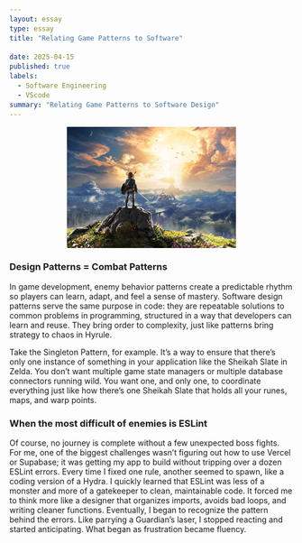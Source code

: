 ```yaml
---
layout: essay
type: essay
title: "Relating Game Patterns to Software"

date: 2025-04-15
published: true
labels:
  - Software Engineering
  - VScode
summary: "Relating Game Patterns to Software Design"
---
```


<div style="display: flex; justify-content: center; align-items: center;">
<img src="/img/Zeldaa.png" alt="Coding Standards" style="display: block; margin: auto; width: 300px; heigt: auto">
  
</div>

### Design Patterns = Combat Patterns
<p> In game development, enemy behavior patterns create a predictable rhythm so players can learn, adapt, and feel a sense of mastery. Software design patterns serve the same purpose in code: they are repeatable solutions to common problems in programming, structured in a way that developers can learn and reuse. They bring order to complexity, just like patterns bring strategy to chaos in Hyrule.

Take the Singleton Pattern, for example. It’s a way to ensure that there’s only one instance of something in your application like the Sheikah Slate in Zelda. You don’t want multiple game state managers or multiple database connectors running wild. You want one, and only one, to coordinate everything just like how there’s one Sheikah Slate that holds all your runes, maps, and warp points.


### When the most difficult of enemies is ESLint
<p> Of course, no journey is complete without a few unexpected boss fights. For me, one of the biggest challenges wasn’t figuring out how to use Vercel or Supabase; it was getting my app to build without tripping over a dozen ESLint errors. Every time I fixed one rule, another seemed to spawn, like a coding version of a Hydra. I quickly learned that ESLint was less of a monster and more of a gatekeeper to clean, maintainable code. It forced me to think more like a designer that organizes imports, avoids bad loops, and writing cleaner functions. Eventually, I began to recognize the pattern behind the errors. Like parrying a Guardian’s laser, I stopped reacting and started anticipating. What began as frustration became fluency. </p>
